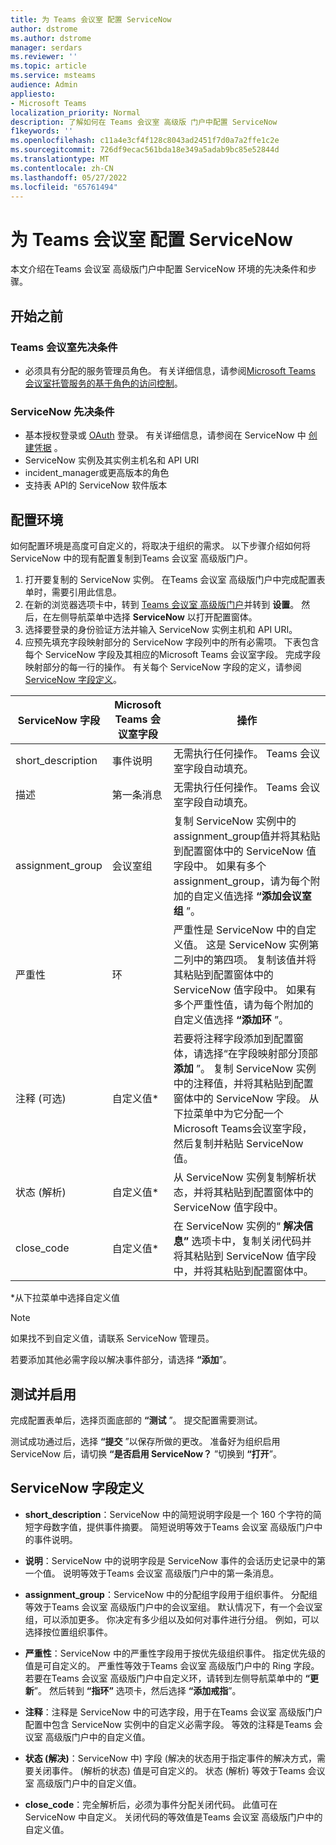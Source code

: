 ```yaml
---
title: 为 Teams 会议室 配置 ServiceNow
author: dstrome
ms.author: dstrome
manager: serdars
ms.reviewer: ''
ms.topic: article
ms.service: msteams
audience: Admin
appliesto:
- Microsoft Teams
localization_priority: Normal
description: 了解如何在 Teams 会议室 高级版 门户中配置 ServiceNow
f1keywords: ''
ms.openlocfilehash: c11a4e3cf4f128c8043ad2451f7d0a7a2ffe1c2e
ms.sourcegitcommit: 726df9ecac561bda18e349a5adab9bc85e52844d
ms.translationtype: MT
ms.contentlocale: zh-CN
ms.lasthandoff: 05/27/2022
ms.locfileid: "65761494"
---
```

# <a name="configure-servicenow-for-teams-rooms"></a>为 Teams 会议室 配置 ServiceNow

本文介绍在Teams 会议室 高级版门户中配置 ServiceNow 环境的先决条件和步骤。

## <a name="before-you-begin"></a>开始之前

### <a name="teams-rooms-prerequisites"></a>Teams 会议室先决条件

- 必须具有分配的服务管理员角色。 有关详细信息，请参阅[Microsoft Teams 会议室托管服务的基于角色的访问控制](microsoft-teams-rooms-premium-rbac.md)。

### <a name="servicenow-prerequisites"></a>ServiceNow 先决条件

- 基本授权登录或 [OAuth](https://docs.servicenow.com/bundle/rome-platform-administration/page/administer/security/concept/c_OAuthApplications.html) 登录。 有关详细信息，请参阅在 ServiceNow 中 [创建凭据](https://developer.servicenow.com/dev.do#!/learn/learning-plans/rome/servicenow_application_developer/app_store_learnv2_rest_rome_creating_credentials) 。
- ServiceNow 实例及其实例主机名和 API URI
- incident_manager或更高版本的角色
- 支持表 API的 ServiceNow 软件版本

## <a name="configure-your-environment"></a>配置环境

如何配置环境是高度可自定义的，将取决于组织的需求。 以下步骤介绍如何将 ServiceNow 中的现有配置复制到Teams 会议室 高级版门户。

1. 打开要复制的 ServiceNow 实例。 在Teams 会议室 高级版门户中完成配置表单时，需要引用此信息。
2. 在新的浏览器选项卡中，转到 [Teams 会议室 高级版门户](https://portal.rooms.microsoft.com/)并转到 **设置**。 然后，在左侧导航菜单中选择 **ServiceNow** 以打开配置窗体。
3. 选择要登录的身份验证方法并输入 ServiceNow 实例主机和 API URI。
4. 应预先填充字段映射部分的 ServiceNow 字段列中的所有必需项。 下表包含每个 ServiceNow 字段及其相应的Microsoft Teams 会议室字段。 完成字段映射部分的每一行的操作。 有关每个 ServiceNow 字段的定义，请参阅 [ServiceNow 字段定义](#servicenow-field-definitions)。

| ServiceNow 字段 | Microsoft Teams 会议室字段 | 操作 |
| --- | --- | --- |
| short_description | 事件说明 | 无需执行任何操作。 Teams 会议室字段自动填充。 |
| 描述 | 第一条消息 | 无需执行任何操作。 Teams 会议室字段自动填充。 |
| assignment_group | 会议室组 | 复制 ServiceNow 实例中的assignment_group值并将其粘贴到配置窗体中的 ServiceNow 值字段中。 如果有多个assignment_group，请为每个附加的自定义值选择 **“添加会议室组** ”。 |
| 严重性 | 环 | 严重性是 ServiceNow 中的自定义值。 这是 ServiceNow 实例第二列中的第四项。 复制该值并将其粘贴到配置窗体中的 ServiceNow 值字段中。 如果有多个严重性值，请为每个附加的自定义值选择 **“添加环** ”。 |
| 注释 (可选)  | 自定义值* | 若要将注释字段添加到配置窗体，请选择“在字段映射部分顶部 **添加** ”。 复制 ServiceNow 实例中的注释值，并将其粘贴到配置窗体中的 ServiceNow 字段。 从下拉菜单中为它分配一个Microsoft Teams会议室字段，然后复制并粘贴 ServiceNow 值。 |
| 状态 (解析)  | 自定义值* | 从 ServiceNow 实例复制解析状态，并将其粘贴到配置窗体中的 ServiceNow 值字段中。 |
| close_code | 自定义值* | 在 ServiceNow 实例的“ **解决信息”** 选项卡中，复制关闭代码并将其粘贴到 ServiceNow 值字段中，并将其粘贴到配置窗体中。 |

*从下拉菜单中选择自定义值

>[!NOTE]
>如果找不到自定义值，请联系 ServiceNow 管理员。

若要添加其他必需字段以解决事件部分，请选择 **“添加**”。

## <a name="test-and-enable"></a>测试并启用

完成配置表单后，选择页面底部的 **“测试** ”。 提交配置需要测试。

测试成功通过后，选择 **“提交** ”以保存所做的更改。 准备好为组织启用 ServiceNow 后，请切换 **“是否启用 ServiceNow？** ”切换到 **“打开**”。

## <a name="servicenow-field-definitions"></a>ServiceNow 字段定义

- **short_description**：ServiceNow 中的简短说明字段是一个 160 个字符的简短字母数字值，提供事件摘要。 简短说明等效于Teams 会议室 高级版门户中的事件说明。

- **说明**：ServiceNow 中的说明字段是 ServiceNow 事件的会话历史记录中的第一个值。 说明等效于Teams 会议室 高级版门户中的第一条消息。

- **assignment_group**：ServiceNow 中的分配组字段用于组织事件。 分配组等效于Teams 会议室 高级版门户中的会议室组。 默认情况下，有一个会议室组，可以添加更多。 你决定有多少组以及如何对事件进行分组。 例如，可以选择按位置组织事件。

- **严重性**：ServiceNow 中的严重性字段用于按优先级组织事件。 指定优先级的值是可自定义的。 严重性等效于Teams 会议室 高级版门户中的 Ring 字段。 若要在Teams 会议室 高级版门户中自定义环，请转到左侧导航菜单中的 **“更新**”。 然后转到 **“指环”** 选项卡，然后选择 **“添加戒指**”。

- **注释**：注释是 ServiceNow 中的可选字段，用于在Teams 会议室 高级版门户配置中包含 ServiceNow 实例中的自定义必需字段。 等效的注释是Teams 会议室 高级版门户中的自定义值。

- **状态 (解决)**：ServiceNow 中) 字段 (解决的状态用于指定事件的解决方式，需要关闭事件。  (解析的状态) 值是可自定义的。 状态 (解析) 等效于Teams 会议室 高级版门户中的自定义值。

- **close_code**：完全解析后，必须为事件分配关闭代码。 此值可在 ServiceNow 中自定义。 关闭代码的等效值是Teams 会议室 高级版门户中的自定义值。
